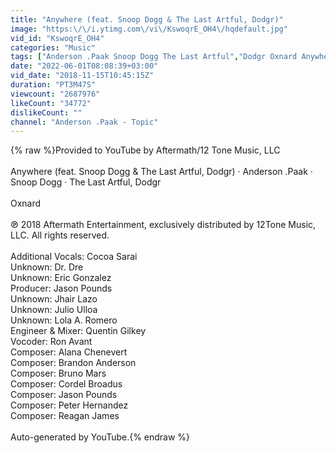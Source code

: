 ```yaml
---
title: "Anywhere (feat. Snoop Dogg & The Last Artful, Dodgr)"
image: "https:\/\/i.ytimg.com\/vi\/KswoqrE_OH4\/hqdefault.jpg"
vid_id: "KswoqrE_OH4"
categories: "Music"
tags: ["Anderson .Paak Snoop Dogg The Last Artful","Dodgr Oxnard Anywhere (feat. Snoop Dogg & The Last Artful","Dodgr)"]
date: "2022-06-01T08:08:39+03:00"
vid_date: "2018-11-15T10:45:15Z"
duration: "PT3M47S"
viewcount: "2687976"
likeCount: "34772"
dislikeCount: ""
channel: "Anderson .Paak - Topic"
---
```

{% raw %}Provided to YouTube by Aftermath/12 Tone Music, LLC<br /><br />Anywhere (feat. Snoop Dogg &amp; The Last Artful, Dodgr) · Anderson .Paak · Snoop Dogg · The Last Artful, Dodgr<br /><br />Oxnard<br /><br />℗ 2018 Aftermath Entertainment, exclusively distributed by 12Tone Music, LLC. All rights reserved.<br /><br />Additional  Vocals: Cocoa Sarai<br />Unknown: Dr. Dre<br />Unknown: Eric Gonzalez<br />Producer: Jason Pounds<br />Unknown: Jhair Lazo<br />Unknown: Julio Ulloa<br />Unknown: Lola A. Romero<br />Engineer &amp;  Mixer: Quentin Gilkey<br />Vocoder: Ron Avant<br />Composer: Alana Chenevert<br />Composer: Brandon Anderson<br />Composer: Bruno Mars<br />Composer: Cordel Broadus<br />Composer: Jason Pounds<br />Composer: Peter Hernandez<br />Composer: Reagan James<br /><br />Auto-generated by YouTube.{% endraw %}
